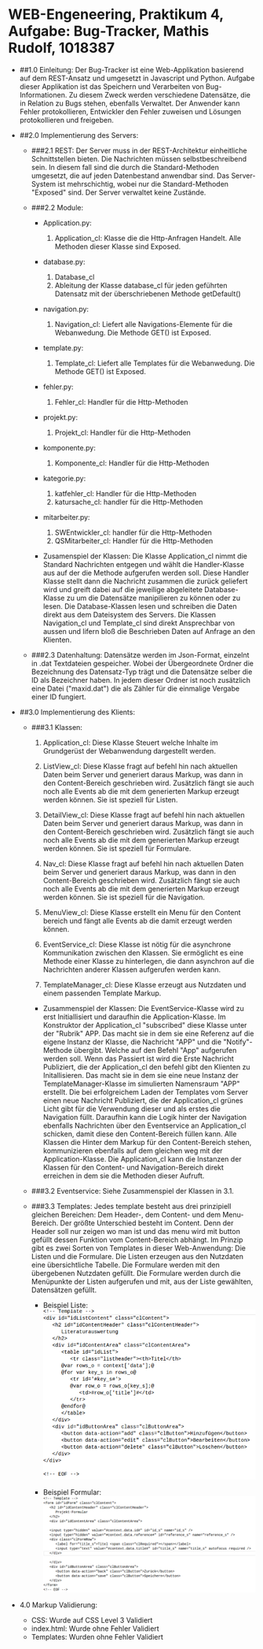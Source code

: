 # WEB-Engeneering, Praktikum 4, Aufgabe: Bug-Tracker, Mathis Rudolf, 1018387

* ##1.0 Einleitung:
	Der Bug-Tracker ist eine Web-Applikation basierend auf dem REST-Ansatz und umgesetzt in Javascript und Python. Aufgabe dieser Applikation ist das Speichern und Verarbeiten von Bug-Informationen. Zu diesem Zweck werden verschiedene Datensätze, die in Relation zu Bugs stehen, ebenfalls Verwaltet. Der Anwender kann Fehler protokollieren, Entwickler den Fehler zuweisen und Lösungen protokollieren und freigeben.

* ##2.0 Implementierung des Servers:
	+ ###2.1 REST:
		Der Server muss in der REST-Architektur einheitliche Schnittstellen bieten. Die Nachrichten müssen selbstbeschreibend sein. In diesem fall sind die durch die Standard-Methoden umgesetzt, die auf jeden Datenbestand anwendbar sind. Das Server-System ist mehrschichtig, wobei nur die Standard-Methoden "Exposed" sind. Der Server verwaltet keine Zustände.
	
	+ ###2.2 Module:
		- Application.py:
			1. Application_cl:
				Klasse die die Http-Anfragen Handelt. Alle Methoden dieser Klasse sind Exposed. 

		- database.py:
			1. Database_cl
			2. Ableitung der Klasse database_cl für jeden geführten Datensatz mit der überschriebenen Methode getDefault()

		- navigation.py:
			1. Navigation_cl:
				Liefert alle Navigations-Elemente für die Webanwedung. Die Methode GET() ist Exposed.

		- template.py:
			1. Template_cl:
				Liefert alle Templates für die Webanwedung. Die Methode GET() ist Exposed.

		- fehler.py:
			1. Fehler_cl:
				Handler für die Http-Methoden

		- projekt.py:
			1. Projekt_cl:
				Handler für die Http-Methoden

		- komponente.py:
			1. Komponente_cl:
				Handler für die Http-Methoden

		- kategorie.py:
			1. katfehler_cl:
				Handler für die Http-Methoden
			2. katursache_cl:
				handler für die Http-Methoden

		- mitarbeiter.py:
			1. SWEntwickler_cl:
				handler für die Http-Methoden
			2. QSMitarbeiter_cl:
				Handler für die Http-Methoden

		- Zusamenspiel der Klassen:
			Die Klasse Application_cl nimmt die Standard Nachrichten entgegen und wählt die Handler-Klasse aus auf der die Methode aufgerufen werden soll. Diese Handler Klasse stellt dann die Nachricht zusammen die zurück geliefert wird und greift dabei auf die jeweilige abgeleitete Database-Klasse zu um die Datensätze manipilieren zu können oder zu lesen. Die Database-Klassen lesen und schreiben die Daten direkt aus dem Dateisystem des Servers. Die Klassen Navigation_cl und Template_cl sind direkt Ansprechbar von aussen und lifern bloß die Beschrieben Daten auf Anfrage an den Klienten.

	
	+ ###2.3 Datenhaltung:
		Datensätze werden im Json-Format, einzelnt in .dat Textdateien gespeicher. Wobei der Übergeordnete Ordner die Bezeichnung des Datensatz-Typ trägt und die Datensätze selber die ID als Bezeichner haben. In jedem dieser Ordner ist noch zusätzlich eine Datei ("maxid.dat") die als Zähler für die einmalige Vergabe einer ID fungiert.


* ##3.0 Implementierung des Klients:
	+ ###3.1 Klassen:
		1.  Application_cl:
			Diese Klasse Steuert welche Inhalte im Grundgerüst der Webanwendung dargestellt werden.
		2. ListView_cl:
			Diese Klasse fragt auf befehl hin nach aktuellen Daten beim Server und generiert daraus Markup, was dann in den Content-Bereich geschrieben wird. Zusätzlich fängt sie auch noch alle Events ab die mit dem generierten Markup erzeugt werden können. Sie ist speziell für Listen.

		3. DetailView_cl:
			Diese Klasse fragt auf befehl hin nach aktuellen Daten beim Server und generiert daraus Markup, was dann in den Content-Bereich geschrieben wird. Zusätzlich fängt sie auch noch alle Events ab die mit dem generierten Markup erzeugt werden können. Sie ist speziell für Formulare.

		4. Nav_cl:
			Diese Klasse fragt auf befehl hin nach aktuellen Daten beim Server und generiert daraus Markup, was dann in den Content-Bereich geschrieben wird. Zusätzlich fängt sie auch noch alle Events ab die mit dem generierten Markup erzeugt werden können. Sie ist speziell für die Navigation.

		5. MenuView_cl:
			Diese Klasse erstellt ein Menu für den Content bereich und fängt alle Events ab die damit erzeugt werden können.

		6. EventService_cl:
			Diese Klasse ist nötig für die asynchrone Kommunikation zwischen den Klassen. Sie ermöglicht es eine Methode einer Klasse zu hinterlegen, die dann asynchron auf die Nachrichten anderer Klassen aufgerufen werden kann.

		7. TemplateManager_cl:
			Diese Klasse erzeugt aus Nutzdaten und einem passenden Template Markup.

		- Zusammenspiel der Klassen:
			Die EventService-Klasse wird zu erst Initiallisiert und daraufhin die Application-Klasse. Im Konstruktor der Application_cl "subscribed" diese Klasse unter der "Rubrik" APP. Das macht sie in dem sie eine Referenz auf die eigene Instanz der Klasse, die Nachricht "APP" und die "Notify"-Methode übergibt. Welche auf den Befehl "App" aufgerufen werden soll. Wenn das Passiert ist wird die Erste Nachricht Publiziert, die der Application_cl den befehl gibt den Klienten zu Initallisieren. Das macht sie in dem sie eine neue Instanz der TemplateManager-Klasse im simulierten Namensraum "APP" erstellt. Die bei erfolgreichem Laden der Templates vom Server einen neue Nachricht Publiziert, die der Application_cl grünes Licht gibt für die Verwendung dieser und als erstes die Navigation füllt. Daraufhin kann die Logik hinter der Navigation ebenfalls Nachrichten über den Eventservice an Application_cl schicken, damit diese den Content-Bereich füllen kann. Alle Klassen die Hinter dem Markup für den Content-Bereich stehen, kommunizieren ebenfalls auf dem gleichen weg mit der Application-Klasse. Die Application_cl kann die Instanzen der Klassen für den Content- und Navigation-Bereich direkt erreichen in dem sie die Methoden dieser Aufruft.
	+ ###3.2 Eventservice:
		Siehe Zusammenspiel der Klassen in 3.1.

	+ ###3.3 Templates:
		Jedes template besteht aus drei prinzipiell gleichen Bereichen: Dem Header-, dem Content- und dem Menu-Bereich. Der größte Unterschied besteht im Content. Denn der Header soll nur zeigen wo man ist und das menu wird mit button gefüllt dessen Funktion vom Content-Bereich abhängt. Im Prinzip gibt es zwei Sorten von Templates in dieser Web-Anwendung: Die Listen und die Formulare. Die Listen erzeugen aus den Nutzdaten eine übersichtliche Tabelle. Die Formulare werden mit den übergebenen Nutzdaten gefüllt. Die Formulare werden durch die Menüpunkte der Listen aufgerufen und mit, aus der Liste gewählten, Datensätzen gefüllt. 

		- Beispiel Liste:
![](liste.png)


		- Beispiel Formular: 
![](formular.png) 

	
* 4.0 Markup Validierung:
	+ CSS: Wurde auf CSS Level 3 Validiert
	+ index.html: Wurde ohne Fehler Validiert
	+ Templates: Wurden ohne Fehler Validiert





























			



